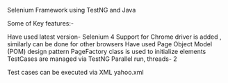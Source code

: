 Selenium Framework using TestNG and Java

Some of Key features:-

Have used latest version- Selenium 4
Support for Chrome driver is added , similarly can be done for other browsers
Have used Page Object Model (POM) design pattern
PageFactory class is used to initialize elements
TestCases are managed via TestNG
Parallel run, threads- 2

Test cases can be executed via XML
yahoo.xml